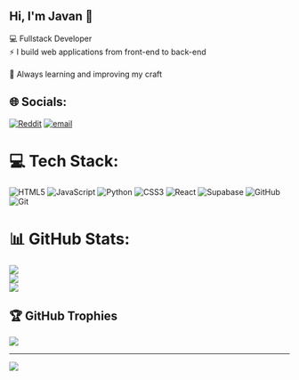 ## Hi, I'm Javan 👋

💻 Fullstack Developer<br/>
⚡ I build web applications from front-end to back-end<br/>  
🌱 Always learning and improving my craft<br/>  

## 🌐 Socials:
[![Reddit](https://img.shields.io/badge/Reddit-%23FF4500.svg?logo=Reddit&logoColor=white)](https://reddit.com/user/u/javotech) [![email](https://img.shields.io/badge/Email-D14836?logo=gmail&logoColor=white)](mailto:javotech.dev@gmail.com) 

# 💻 Tech Stack:
![HTML5](https://img.shields.io/badge/html5-%23E34F26.svg?style=for-the-badge&logo=html5&logoColor=white) ![JavaScript](https://img.shields.io/badge/javascript-%23323330.svg?style=for-the-badge&logo=javascript&logoColor=%23F7DF1E) ![Python](https://img.shields.io/badge/python-3670A0?style=for-the-badge&logo=python&logoColor=ffdd54) ![CSS3](https://img.shields.io/badge/css3-%231572B6.svg?style=for-the-badge&logo=css3&logoColor=white) ![React](https://img.shields.io/badge/react-%2320232a.svg?style=for-the-badge&logo=react&logoColor=%2361DAFB) ![Supabase](https://img.shields.io/badge/Supabase-3ECF8E?style=for-the-badge&logo=supabase&logoColor=white) ![GitHub](https://img.shields.io/badge/github-%23121011.svg?style=for-the-badge&logo=github&logoColor=white) ![Git](https://img.shields.io/badge/git-%23F05033.svg?style=for-the-badge&logo=git&logoColor=white)
# 📊 GitHub Stats:
![](https://github-readme-stats.vercel.app/api?username=javotech&theme=dark&hide_border=false&include_all_commits=false&count_private=false)<br/>
![](https://nirzak-streak-stats.vercel.app/?user=javotech&theme=dark&hide_border=false)<br/>
![](https://github-readme-stats.vercel.app/api/top-langs/?username=javotech&theme=dark&hide_border=false&include_all_commits=false&count_private=false&layout=compact)

## 🏆 GitHub Trophies
![](https://github-profile-trophy.vercel.app/?username=javotech&theme=radical&no-frame=false&no-bg=true&margin-w=4)

---
[![](https://visitcount.itsvg.in/api?id=javotech&icon=0&color=1)](https://visitcount.itsvg.in)

<!-- Proudly created with GPRM ( https://gprm.itsvg.in ) -->

